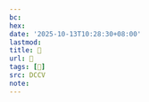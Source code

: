 ```yaml
---
bc:
hex:
date: '2025-10-13T10:28:30+08:00'
lastmod:
title: 􅢞
url: 􅢞
tags: [𪚯]
src: DCCV
note:
---
```


